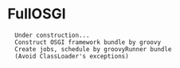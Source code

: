 FullOSGI
========
      Under construction...
      Construct OSGI framework bundle by groovy
      Create jobs, schedule by groovyRunner bundle 
      (Avoid ClassLoader's exceptions)
      

